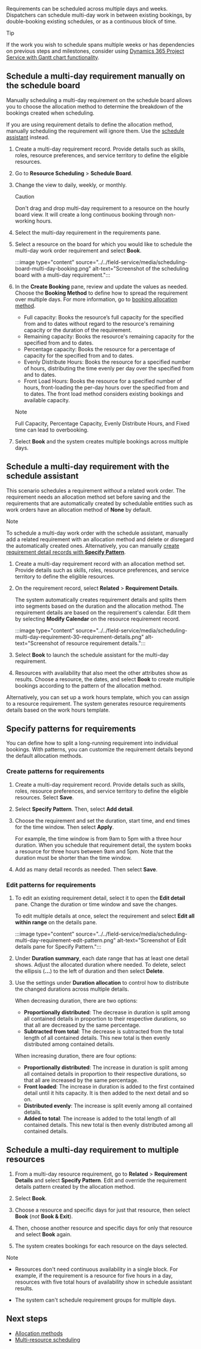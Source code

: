 Requirements can be scheduled across multiple days and weeks. Dispatchers can schedule multi-day work in between existing bookings, by double-booking existing schedules, or as a continuous block of time.

> [!TIP]
> If the work you wish to schedule spans multiple weeks or has dependencies on previous steps and milestones, consider using [Dynamics 365 Project Service with Gantt chart functionality](/dynamics365/project-operations/psa/schedule-project-work-breakdown-structure).

## Schedule a multi-day requirement manually on the schedule board

Manually scheduling a multi-day requirement on the schedule board allows you to choose the allocation method to determine the breakdown of the bookings created when scheduling.

If you are using requirement details to define the allocation method, manually scheduling the requirement will ignore them. Use the [schedule assistant](#schedule-a-multi-day-requirement-with-the-schedule-assistant) instead.

1. Create a multi-day requirement record. Provide details such as skills, roles, resource preferences, and service territory to define the eligible resources.

1. Go to **Resource Scheduling** > **Schedule Board**.

1. Change the view to daily, weekly, or monthly.

   > [!CAUTION]
   > Don't drag and drop multi-day requirement to a resource on the hourly board view. It will create a long continuous booking through non-working hours.

1. Select the multi-day requirement in the requirements pane.

1. Select a resource on the board for which you would like to schedule the multi-day work order requirement and select **Book**.

    :::image type="content" source="../../field-service/media/scheduling-board-multi-day-booking.png" alt-text="Screenshot of the scheduling board with a multi-day requirement.":::

1. In the **Create Booking** pane, review and update the values as needed. Choose the **Booking Method** to define how to spread the requirement over multiple days. For more information, go to [booking allocation method](/dynamics365/project-operations/psa/FAQ-allocation-methods).

    - Full capacity: Books the resource’s full capacity for the specified from and to dates without regard to the resource's remaining capacity or the duration of the requirement.
    - Remaining capacity: Books the resource's remaining capacity for the specified from and to dates.
    - Percentage capacity: Books the resource for a percentage of capacity for the specified from and to dates.
    - Evenly Distribute Hours: Books the resource for a specified number of hours, distributing the time evenly per day over the specified from and to dates.
    - Front Load Hours: Books the resource for a specified number of hours, front-loading the per-day hours over the specified from and to dates. The front load method considers existing bookings and available capacity.

    > [!NOTE]
    > Full Capacity, Percentage Capacity, Evenly Distribute Hours, and Fixed time can lead to overbooking.

1. Select **Book** and the system creates multiple bookings across multiple days.

## Schedule a multi-day requirement with the schedule assistant

This scenario schedules a requirement *without* a related work order. The requirement needs an allocation method set before saving and the requirements that are automatically created by schedulable entities such as work orders have an allocation method of **None** by default.

> [!NOTE]
> To schedule a multi-day work order with the schedule assistant, manually add a related requirement with an allocation method and delete or disregard the automatically created ones. Alternatively, you can manually [create requirement detail records with **Specify Pattern**](#specify-patterns-for-requirements).

1. Create a multi-day requirement record with an allocation method set. Provide details such as skills, roles, resource preferences, and service territory to define the eligible resources.

1. On the requirement record, select **Related** > **Requirement Details**.

   The system automatically creates requirement details and splits them into segments based on the duration and the allocation method. The requirement details are based on the requirement's calendar. Edit them by selecting **Modify Calendar** on the resource requirement record.

    :::image type="content" source="../../field-service/media/scheduling-multi-day-requirement-30-requirement-details.png" alt-text="Screenshot of resource requirement details.":::

1. Select **Book** to launch the schedule assistant for the multi-day requirement.

1. Resources with availability that also meet the other attributes show as results. Choose a resource, the dates, and select **Book** to create multiple bookings according to the pattern of the allocation method.

Alternatively, you can set up a work hours template, which you can assign to a resource requirement. The system generates resource requirements details based on the work hours template.

## Specify patterns for requirements

You can define how to split a long-running requirement into individual bookings. With patterns, you can customize the requirement details beyond the default allocation methods.

### Create patterns for requirements

1. Create a multi-day requirement record. Provide details such as skills, roles, resource preferences, and service territory to define the eligible resources. Select **Save**.

1. Select **Specify Pattern**. Then, select **Add detail**.

1. Choose the requirement and set the duration, start time, and end times for the time window. Then select **Apply**.

   For example, the time window is from 9am to 5pm with a three hour duration. When you schedule that requirement detail, the system books a resource for three hours between 9am and 5pm. Note that the duration must be shorter than the time window.

1. Add as many detail records as needed. Then select **Save**.

### Edit patterns for requirements

1. To edit an existing requirement detail, select it to open the **Edit detail** pane. Change the duration or time window and save the changes.

   To edit multiple details at once, select the requirement and select **Edit all within range** on the details pane.

   :::image type="content" source="../../field-service/media/scheduling-multi-day-requirement-edit-pattern.png" alt-text="Screenshot of Edit details pane for Specify Pattern.":::

1. Under **Duration summary**, each date range that has at least one detail shows. Adjust the allocated duration where needed. To delete, select the ellipsis (**&hellip;**) to the left of duration and then select **Delete**.

1. Use the settings under **Duration allocation** to control how to distribute the changed durations across multiple details.

   When decreasing duration, there are two options:

   - **Proportionally distributed**: The decrease in duration is split among all contained details in proportion to their respective durations, so that all are decreased by the same percentage.
   - **Subtracted from total**: The decrease is subtracted from the total length of all contained details. This new total is then evenly distributed among contained details.

   When increasing duration, there are four options:

   - **Proportionally distributed**: The increase in duration is split among all contained details in proportion to their respective durations, so that all are increased by the same percentage.
   - **Front loaded**: The increase in duration is added to the first contained detail until it hits capacity. It is then added to the next detail and so on.
   - **Distributed evenly**: The increase is split evenly among all contained details.
   - **Added to total**: The increase is added to the total length of all contained details. This new total is then evenly distributed among all contained details.

## Schedule a multi-day requirement to multiple resources

1. From a multi-day resource requirement, go to **Related** > **Requirement Details** and select **Specify Pattern**. Edit and override the requirement details pattern created by the allocation method.

1. Select **Book**.

1. Choose a resource and specific days for just that resource, then select **Book** (*not* **Book & Exit**).

1. Then, choose another resource and specific days for only that resource and select **Book** again.

1. The system creates bookings for each resource on the days selected.

> [!NOTE]
>
> - Resources don't need continuous availability in a single block. For example, if the requirement is a resource for five hours in a day, resources with five total hours of availability show in schedule assistant results.
>
> - The system can't schedule requirement groups for multiple days.

## Next steps

- [Allocation methods](/dynamics365/project-operations/psa/FAQ-allocation-methods)
- [Multi-resource scheduling](../../field-service/multi-resource-scheduling-requirement-groups.md)
